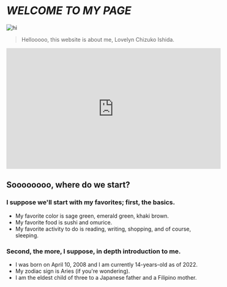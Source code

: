 # *WELCOME TO MY PAGE*

![hi]([https://www.google.com/url?sa=i&url=https%3A%2F%2Fwww.color-hex.com%2Fcolor-palette%2F6842&psig=AOvVaw1qEijkL6BK5x-2-75CDAlQ&ust=1669257418995000&source=images&cd=vfe&ved=0CBAQjRxqFwoTCNCev9Giw_sCFQAAAAAdAAAAABAD](https://www.google.com/search?q=brown&rlz=1C1CHBF_enPH1032PH1032&source=lnms&tbm=isch&sa=X&ved=2ahUKEwjyoM3KosP7AhWV6zgGHVhoAO0Q_AUoAXoECAIQAw&biw=1360&bih=625&dpr=1#imgrc=4MFDxWzY5kQomM))

> Hellooooo, this website is about me, Lovelyn Chizuko Ishida.

<iframe width="560" height="315" src="https://www.youtube.com/embed/re9DT2HeG2U" title="YouTube video player" frameborder="0" allow="accelerometer; autoplay; clipboard-write; encrypted-media; gyroscope; picture-in-picture" allowfullscreen></iframe>

## Soooooooo, where do we start?
### I suppose we'll start with my favorites; first, the basics.
- My favorite color is sage green, emerald green, khaki brown.
- My favorite food is sushi and omurice.
- My favorite activity to do is reading, writing, shopping, and of course, sleeping.
### Second, the more, I suppose, in depth introduction to me.
- I was born on April 10, 2008 and I am currently 14-years-old as of 2022.
- My zodiac sign is Aries (if you're wondering).
- I am the eldest child of three to a Japanese father and a Filipino mother.
